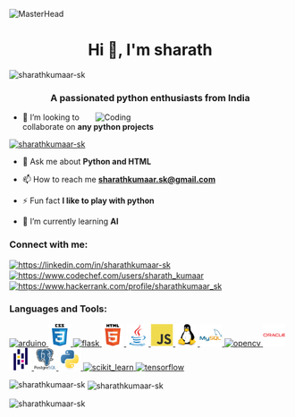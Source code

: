 ![MasterHead](https://mir-s3-cdn-cf.behance.net/project_modules/max_1200/79731568097599.5b50bca477735.jpg)
<h1 align="center">Hi 👋, I'm sharath</h1>
<p align="left"> <img src="https://komarev.com/ghpvc/?username=sharathkumaar-sk&label=Profile%20views&color=0e75b6&style=flat" alt="sharathkumaar-sk" /> </p>
<h3 align="center">A passionated python enthusiasts from India</h3>
<img align="right" alt="Coding" width="350" src="https://i.giphy.com/qgQUggAC3Pfv687qPC.webp">

- 👯 I’m looking to collaborate on **any python projects**


<p align="left"> <a href="https://github.com/ryo-ma/github-profile-trophy"><img src="https://github-profile-trophy.vercel.app/?username=sharathkumaar-sk" alt="sharathkumaar-sk" /></a> </p>

- 💬 Ask me about **Python and HTML**

- 📫 How to reach me **sharathkumaar.sk@gmail.com**

- ⚡ Fun fact **I like to play with python**

- 🌱 I’m currently learning **AI**

<h3 align="left">Connect with me:</h3>
<p align="left">
<a href="https://linkedin.com/in/https://linkedin.com/in/sharathkumaar-sk" target="blank"><img align="center" src="https://raw.githubusercontent.com/rahuldkjain/github-profile-readme-generator/master/src/images/icons/Social/linked-in-alt.svg" alt="https://linkedin.com/in/sharathkumaar-sk" height="30" width="40" /></a>
<a href="https://www.codechef.com/users/https://www.codechef.com/users/sharath_kumaar" target="blank"><img align="center" src="https://cdn.jsdelivr.net/npm/simple-icons@3.1.0/icons/codechef.svg" alt="https://www.codechef.com/users/sharath_kumaar" height="30" width="40" /></a>
<a href="https://www.hackerrank.com/https://www.hackerrank.com/profile/sharathkumaar_sk" target="blank"><img align="center" src="https://raw.githubusercontent.com/rahuldkjain/github-profile-readme-generator/master/src/images/icons/Social/hackerrank.svg" alt="https://www.hackerrank.com/profile/sharathkumaar_sk" height="30" width="40" /></a>
</p>

<h3 align="left">Languages and Tools:</h3>
<p align="left"> <a href="https://www.arduino.cc/" target="_blank" rel="noreferrer"> <img src="https://cdn.worldvectorlogo.com/logos/arduino-1.svg" alt="arduino" width="40" height="40"/> </a> <a href="https://www.w3schools.com/css/" target="_blank" rel="noreferrer"> <img src="https://raw.githubusercontent.com/devicons/devicon/master/icons/css3/css3-original-wordmark.svg" alt="css3" width="40" height="40"/> </a> <a href="https://flask.palletsprojects.com/" target="_blank" rel="noreferrer"> <img src="https://www.vectorlogo.zone/logos/pocoo_flask/pocoo_flask-icon.svg" alt="flask" width="40" height="40"/> </a> <a href="https://www.w3.org/html/" target="_blank" rel="noreferrer"> <img src="https://raw.githubusercontent.com/devicons/devicon/master/icons/html5/html5-original-wordmark.svg" alt="html5" width="40" height="40"/> </a> <a href="https://www.java.com" target="_blank" rel="noreferrer"> <img src="https://raw.githubusercontent.com/devicons/devicon/master/icons/java/java-original.svg" alt="java" width="40" height="40"/> </a> <a href="https://developer.mozilla.org/en-US/docs/Web/JavaScript" target="_blank" rel="noreferrer"> <img src="https://raw.githubusercontent.com/devicons/devicon/master/icons/javascript/javascript-original.svg" alt="javascript" width="40" height="40"/> </a> <a href="https://www.linux.org/" target="_blank" rel="noreferrer"> <img src="https://raw.githubusercontent.com/devicons/devicon/master/icons/linux/linux-original.svg" alt="linux" width="40" height="40"/> </a> <a href="https://www.mysql.com/" target="_blank" rel="noreferrer"> <img src="https://raw.githubusercontent.com/devicons/devicon/master/icons/mysql/mysql-original-wordmark.svg" alt="mysql" width="40" height="40"/> </a> <a href="https://opencv.org/" target="_blank" rel="noreferrer"> <img src="https://www.vectorlogo.zone/logos/opencv/opencv-icon.svg" alt="opencv" width="40" height="40"/> </a> <a href="https://www.oracle.com/" target="_blank" rel="noreferrer"> <img src="https://raw.githubusercontent.com/devicons/devicon/master/icons/oracle/oracle-original.svg" alt="oracle" width="40" height="40"/> </a> <a href="https://pandas.pydata.org/" target="_blank" rel="noreferrer"> <img src="https://raw.githubusercontent.com/devicons/devicon/2ae2a900d2f041da66e950e4d48052658d850630/icons/pandas/pandas-original.svg" alt="pandas" width="40" height="40"/> </a> <a href="https://www.postgresql.org" target="_blank" rel="noreferrer"> <img src="https://raw.githubusercontent.com/devicons/devicon/master/icons/postgresql/postgresql-original-wordmark.svg" alt="postgresql" width="40" height="40"/> </a> <a href="https://www.python.org" target="_blank" rel="noreferrer"> <img src="https://raw.githubusercontent.com/devicons/devicon/master/icons/python/python-original.svg" alt="python" width="40" height="40"/> </a> <a href="https://scikit-learn.org/" target="_blank" rel="noreferrer"> <img src="https://upload.wikimedia.org/wikipedia/commons/0/05/Scikit_learn_logo_small.svg" alt="scikit_learn" width="40" height="40"/> </a> <a href="https://www.tensorflow.org" target="_blank" rel="noreferrer"> <img src="https://www.vectorlogo.zone/logos/tensorflow/tensorflow-icon.svg" alt="tensorflow" width="40" height="40"/> </a> </p>

<p><img align="left" src="https://github-readme-stats.vercel.app/api/top-langs?username=sharathkumaar-sk&show_icons=true&locale=en&layout=compact" alt="sharathkumaar-sk" /></p>

<p>&nbsp;<img align="center" src="https://github-readme-stats.vercel.app/api?username=sharathkumaar-sk&show_icons=true&locale=en" alt="sharathkumaar-sk" /></p>

<p><img align="center" src="https://github-readme-streak-stats.herokuapp.com/?user=sharathkumaar-sk&" alt="sharathkumaar-sk" /></p>
